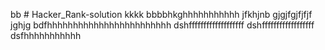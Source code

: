 bb # Hacker_Rank-solution
kkkk
bbbbhkghhhhhhhhhhh
jfkhjnb
gjgjfgjfjfjf
jghjg
bdfhhhhhhhhhhhhhhhhhhhhhhhh
dshfffffffffffffffffff
dshffffffffffffffffff
dsfhhhhhhhhhhh
